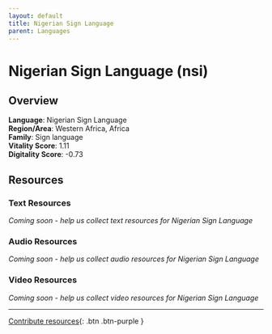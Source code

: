 ```yaml
---
layout: default
title: Nigerian Sign Language
parent: Languages
---
```


# Nigerian Sign Language (nsi)

## Overview

**Language**: Nigerian Sign Language  
**Region/Area**: Western Africa, Africa  
**Family**: Sign language  
**Vitality Score**: 1.11  
**Digitality Score**: -0.73  

## Resources

### Text Resources
*Coming soon - help us collect text resources for Nigerian Sign Language*

### Audio Resources
*Coming soon - help us collect audio resources for Nigerian Sign Language*

### Video Resources
*Coming soon - help us collect video resources for Nigerian Sign Language*

---

[Contribute resources](https://fairtrain.github.io/){: .btn .btn-purple }
